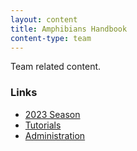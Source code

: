 ```yaml
---
layout: content
title: Amphibians Handbook
content-type: team
---
```


Team related content.

### Links
* [2023 Season](2023)
* [Tutorials](tutorials)
* [Administration](/team/administration)

<div style="display:none">
* [Code of Conduct](/team/code-of-conduct)
* What to do first as a coder
* What to do first as a build person
* Coding Curriculum
* Building Curriculum

</div>
